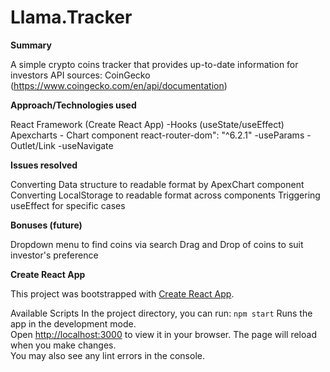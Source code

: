 # Llama.Tracker 

**Summary**

A simple crypto coins tracker that provides up-to-date information for investors
API sources: CoinGecko (https://www.coingecko.com/en/api/documentation)

**Approach/Technologies used**

React Framework (Create React App)
    -Hooks (useState/useEffect)
Apexcharts - Chart component
react-router-dom": "^6.2.1"
    -useParams 
    -Outlet/Link
    -useNavigate

**Issues resolved**

Converting Data structure to readable format by ApexChart component
Converting LocalStorage to readable format across components
Triggering useEffect for specific cases

**Bonuses (future)**

Dropdown menu to find coins via search
Drag and Drop of coins to suit investor's preference


**Create React App**

This project was bootstrapped with [Create React App](https://github.com/facebook/create-react-app).

Available Scripts
In the project directory, you can run:
 `npm start`
Runs the app in the development mode.\
Open [http://localhost:3000](http://localhost:3000) to view it in your browser.
The page will reload when you make changes.\
You may also see any lint errors in the console.

